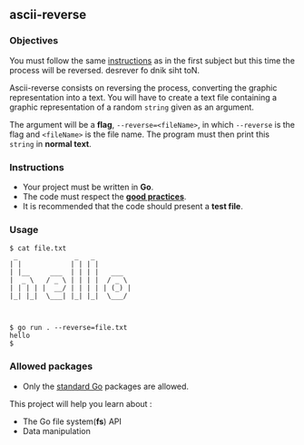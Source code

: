## ascii-reverse

### Objectives

You must follow the same [instructions](../README.md) as in the first subject but this time the process will be reversed. desrever fo dnik siht toN.

Ascii-reverse consists on reversing the process, converting the graphic representation into a text. You will have to create a text file containing a graphic representation of a random `string` given as an argument.

The argument will be a **flag**, `--reverse=<fileName>`, in which `--reverse` is the flag and `<fileName>` is the file name. The program must then print this `string` in **normal text**.

### Instructions

- Your project must be written in **Go**.
- The code must respect the [**good practices**](../../good-practices/README.md).
- It is recommended that the code should present a **test file**.

### Usage

```console
$ cat file.txt
 _              _   _
| |            | | | |
| |__     ___  | | | |   ___
|  _ \   / _ \ | | | |  / _ \
| | | | |  __/ | | | | | (_) |
|_| |_|  \___| |_| |_|  \___/



$ go run . --reverse=file.txt
hello
$
```

### Allowed packages

- Only the [standard Go](https://golang.org/pkg/) packages are allowed.

This project will help you learn about :

- The Go file system(**fs**) API
- Data manipulation

